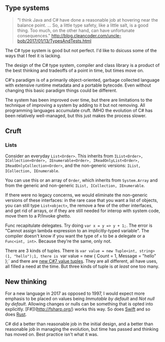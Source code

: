 ## Type systems

> "I think Java and C# have done a reasonable job at hovering near the balance point. ... So, a little type safety, like a little salt, is a good thing. Too much, on the other hand, can have unfortunate consequences." http://blog.cleancoder.com/uncle-bob/2017/01/13/TypesAndTests.html

The C# type system is good but not perfect. I'd like to dsicuss some of the ways that I feel it is lacking.

The design of the C# type system, compiler and class library is a product of the best thinking and tradeoffs of a point in time, but times move on.

C#'s paradigm is of a primarily object-oriented, garbage collected language with extensive runtime metadata and a portable bytecode.
Even without changing this basic paradigm things could be different. 

The system has been improved over time, but there are limitations to the technique of improving a system by adding to it but not removing. All programming languages accumulate cruft. IMHO the evolution of C# has been relatively well-managed, but this just makes the process slower.

## Cruft

### Lists

Consider an everyday `List<Order>`. This inherits from  `IList<Order>, ICollection<Order>, IEnumerable<Order>, IReadOnlyList<Order>, IReadOnlyCollection<Order>`, and the non-generic versions: `IList, ICollection, IEnumerable`.

You can use this or an array of `Order`, which inherits from `System.Array` and from the generic and non-generic `IList, ICollection, IEnumerable`.

If there were no legacy concerns, we would eliminate the non-generic versions of these interfaces: in the rare case that you want a list of objects, you can still type `List<object>`, the remove a few of the other interfaces, and get rid of arrays, or if they are still needed for interop with system code, move them to a P/Invoke ghetto.

Func recapitulate delegates.
Try doing `var x = y => y + 1;`. The error is "Cannot assign lambda expression to an implicitly-typed variable". The compiler doesn't know if you want the type of `x` to be a delegate or a `Func<int, int>`. Because they're the same, only not.

There are 3 kinds of tuples. There is `var value = new Tuple<int, string>(1, "hello");1, there is `var value = new { Count = 1, Message = "hello" };` and there are [new C#7 value tuples](https://www.kenneth-truyers.net/2016/01/20/new-features-in-c-sharp-7/). They are all different, all have uses, all filled a need at the time. But three kinds of tuple is *at least* one too many.

## New thinking

For a new language in 2017 as opposed to 1997, I would expect more emphasis to be placed on values being *Immutable by default* and *Not null by default*. Allowing changes or nulls can be something that is opted into explicitly. [F#])(http://fsharp.org/) works this way. So does [Swift](https://swift.org/) and so does [Rust](https://www.rust-lang.org).

C# did a better than reasonable job in the initial design, and a better than reasonable job in managing the evolution, but time has passed and thinking has moved on. Best practice isn't what it was.
